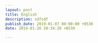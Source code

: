 ```yaml
---
layout: post
title: English
description: sdfsdf
publish_date: 2019-01-07 00:00:00 +0530
date: 2019-01-26 20:34:20 +0530

---
```

